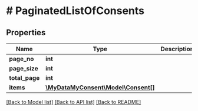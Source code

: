 # # PaginatedListOfConsents

## Properties

Name | Type | Description | Notes
------------ | ------------- | ------------- | -------------
**page_no** | **int** |  |
**page_size** | **int** |  |
**total_page** | **int** |  |
**items** | [**\MyDataMyConsent\Model\Consent[]**](Consent.md) |  |

[[Back to Model list]](../../README.md#models) [[Back to API list]](../../README.md#endpoints) [[Back to README]](../../README.md)

